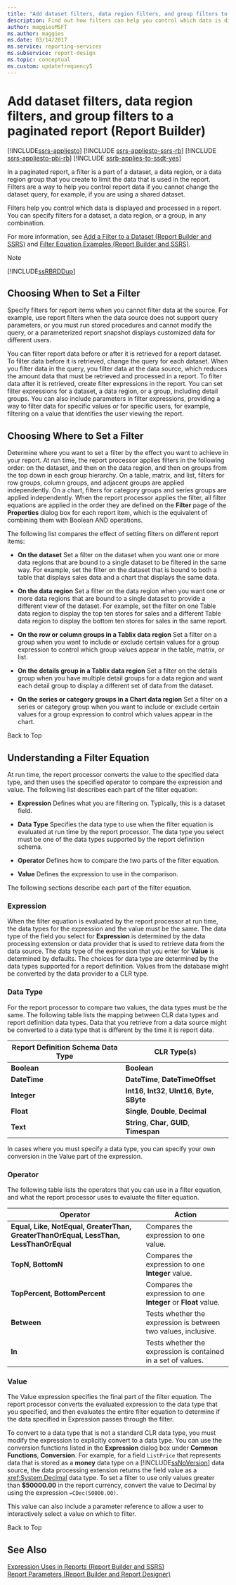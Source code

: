 ```yaml
---
title: "Add dataset filters, data region filters, and group filters to a paginated report"
description: Find out how filters can help you control which data is displayed and processed in your paginated reports in Report Builder.
author: maggiesMSFT
ms.author: maggies
ms.date: 03/14/2017
ms.service: reporting-services
ms.subservice: report-design
ms.topic: conceptual
ms.custom: updatefrequency5
---
```

# Add dataset filters, data region filters, and group filters to a paginated report (Report Builder)


[!INCLUDE[ssrs-appliesto](../../includes/ssrs-appliesto.md)] [!INCLUDE [ssrs-appliesto-ssrs-rb](../../includes/ssrs-appliesto-ssrs-rb.md)] [!INCLUDE [ssrs-appliesto-pbi-rb](../../includes/ssrs-appliesto-pbi-rb.md)] [!INCLUDE [ssrb-applies-to-ssdt-yes](../../includes/ssrb-applies-to-ssdt-yes.md)]

  In a paginated report, a filter is a part of a dataset, a data region, or a data region group that you create to limit the data that is used in the report. Filters are a way to help you control report data if you cannot change the dataset query, for example, if you are using a shared dataset.  
  
 Filters help you control which data is displayed and processed in a report. You can specify filters for a dataset, a data region, or a group, in any combination.  
  
 For more information, see [Add a Filter to a Dataset &#40;Report Builder and SSRS&#41;](../../reporting-services/report-data/add-a-filter-to-a-dataset-report-builder-and-ssrs.md) and [Filter Equation Examples &#40;Report Builder and SSRS&#41;](../../reporting-services/report-design/filter-equation-examples-report-builder-and-ssrs.md).  
  
> [!NOTE]  
>  [!INCLUDE[ssRBRDDup](../../includes/ssrbrddup-md.md)]  
  
##  <a name="When"></a> Choosing When to Set a Filter  
 Specify filters for report items when you cannot filter data at the source. For example, use report filters when the data source does not support query parameters, or you must run stored procedures and cannot modify the query, or a parameterized report snapshot displays customized data for different users.  
  
 You can filter report data before or after it is retrieved for a report dataset. To filter data before it is retrieved, change the query for each dataset. When you filter data in the query, you filter data at the data source, which reduces the amount data that must be retrieved and processed in a report. To filter data after it is retrieved, create filter expressions in the report. You can set filter expressions for a dataset, a data region, or a group, including detail groups. You can also include parameters in filter expressions, providing a way to filter data for specific values or for specific users, for example, filtering on a value that identifies the user viewing the report.  
  
##  <a name="Where"></a> Choosing Where to Set a Filter  
 Determine where you want to set a filter by the effect you want to achieve in your report. At run time, the report processor applies filters in the following order: on the dataset, and then on the data region, and then on groups from the top down in each group hierarchy. On a table, matrix, and list, filters for row groups, column groups, and adjacent groups are applied independently. On a chart, filters for category groups and series groups are applied independently. When the report processor applies the filter, all filter equations are applied in the order they are defined on the **Filter** page of the **Properties** dialog box for each report item, which is the equivalent of combining them with Boolean AND operations.  
  
 The following list compares the effect of setting filters on different report items:  
  
-   **On the dataset** Set a filter on the dataset when you want one or more data regions that are bound to a single dataset to be filtered in the same way. For example, set the filter on the dataset that is bound to both a table that displays sales data and a chart that displays the same data.  
  
-   **On the data region** Set a filter on the data region when you want one or more data regions that are bound to a single dataset to provide a different view of the dataset. For example, set the filter on one Table data region to display the top ten stores for sales and a different Table data region to display the bottom ten stores for sales in the same report.  
  
-   **On the row or column groups in a Tablix data region** Set a filter on a group when you want to include or exclude certain values for a group expression to control which group values appear in the table, matrix, or list.  
  
-   **On the details group in a Tablix data region** Set a filter on the details group when you have multiple detail groups for a data region and want each detail group to display a different set of data from the dataset.  
  
-   **On the series or category groups in a Chart data region** Set a filter on a series or category group when you want to include or exclude certain values for a group expression to control which values appear in the chart.  
  
 Back to Top  
  
##  <a name="FilterEquations"></a> Understanding a Filter Equation  
 At run time, the report processor converts the value to the specified data type, and then uses the specified operator to compare the expression and value. The following list describes each part of the filter equation:  
  
-   **Expression** Defines what you are filtering on. Typically, this is a dataset field.  
  
-   **Data Type** Specifies the data type to use when the filter equation is evaluated at run time by the report processor. The data type you select must be one of the data types supported by the report definition schema.  
  
-   **Operator** Defines how to compare the two parts of the filter equation.  
  
-   **Value** Defines the expression to use in the comparison.  
  
 The following sections describe each part of the filter equation.  
  
### Expression  
 When the filter equation is evaluated by the report processor at run time, the data types for the expression and the value must be the same. The data type of the field you select for **Expression** is determined by the data processing extension or data provider that is used to retrieve data from the data source. The data type of the expression that you enter for **Value** is determined by defaults. The choices for data type are determined by the data types supported for a report definition. Values from the database might be converted by the data provider to a CLR type.  
  
### Data Type  
 For the report processor to compare two values, the data types must be the same. The following table lists the mapping between CLR data types and report definition data types. Data that you retrieve from a data source might be converted to a data type that is different by the time it is report data.  
  
|**Report Definition Schema Data Type**|**CLR Type(s)**|  
|--------------------------------------------|-----------------------|  
|**Boolean**|**Boolean**|  
|**DateTime**|**DateTime**, **DateTimeOffset**|  
|**Integer**|**Int16**, **Int32**, **UInt16**, **Byte**, **SByte**|  
|**Float**|**Single**, **Double**, **Decimal**|  
|**Text**|**String**, **Char**, **GUID**, **Timespan**|  
  
 In cases where you must specify a data type, you can specify your own conversion in the Value part of the expression.  
  
### Operator  
 The following table lists the operators that you can use in a filter equation, and what the report processor uses to evaluate the filter equation.  
  
|Operator|Action|  
|--------------|------------|  
|**Equal, Like, NotEqual, GreaterThan, GreaterThanOrEqual, LessThan, LessThanOrEqual**|Compares the expression to one value.|  
|**TopN, BottomN**|Compares the expression to one **Integer** value.|  
|**TopPercent, BottomPercent**|Compares the expression to one **Integer** or **Float** value.|  
|**Between**|Tests whether the expression is between two values, inclusive.|  
|**In**|Tests whether the expression is contained in a set of values.|  
  
### Value  
 The Value expression specifies the final part of the filter equation. The report processor converts the evaluated expression to the data type that you specified, and then evaluates the entire filter equation to determine if the data specified in Expression passes through the filter.  
  
 To convert to a data type that is not a standard CLR data type, you must modify the expression to explicitly convert to a data type. You can use the conversion functions listed in the **Expression** dialog box under **Common Functions**, **Conversion**. For example, for a field `ListPrice` that represents data that is stored as a **money** data type on a [!INCLUDE[ssNoVersion](../../includes/ssnoversion-md.md)] data source, the data processing extension returns the field value as a <xref:System.Decimal> data type. To set a filter to use only values greater than **$50000.00** in the report currency, convert the value to Decimal by using the expression `=CDec(50000.00)`.  
  
 This value can also include a parameter reference to allow a user to interactively select a value on which to filter.  
  
 Back to Top  
  
## See Also  
 [Expression Uses in Reports &#40;Report Builder and SSRS&#41;](../../reporting-services/report-design/expression-uses-in-reports-report-builder-and-ssrs.md)   
 [Report Parameters &#40;Report Builder and Report Designer&#41;](../../reporting-services/report-design/report-parameters-report-builder-and-report-designer.md)  
  
  
